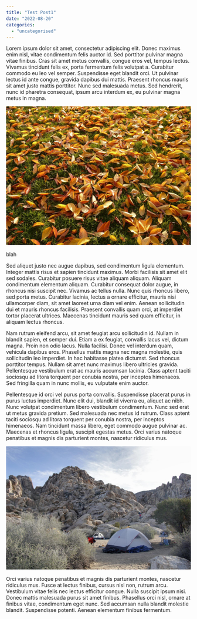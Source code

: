 ```yaml
---
title: "Test Post1"
date: "2022-08-20"
categories: 
  - "uncategorised"
---
```


Lorem ipsum dolor sit amet, consectetur adipiscing elit. Donec maximus enim nisl, vitae condimentum felis auctor id. Sed porttitor pulvinar magna vitae finibus. Cras sit amet metus convallis, congue eros vel, tempus lectus. Vivamus tincidunt felis ex, porta fermentum felis volutpat a. Curabitur commodo eu leo vel semper. Suspendisse eget blandit orci. Ut pulvinar lectus id ante congue, gravida dapibus dui mattis. Praesent rhoncus mauris sit amet justo mattis porttitor. Nunc sed malesuada metus. Sed hendrerit, nunc id pharetra consequat, ipsum arcu interdum ex, eu pulvinar magna metus in magna.

![blah](images/cherry_sheets_10812.jpg)

blah

Sed aliquet justo nec augue dapibus, sed condimentum ligula elementum. Integer mattis risus et sapien tincidunt maximus. Morbi facilisis sit amet elit sed sodales. Curabitur posuere risus vitae aliquam aliquam. Aliquam condimentum elementum aliquam. Curabitur consequat dolor augue, in rhoncus nisi suscipit nec. Vivamus ac tellus nulla. Nunc quis rhoncus libero, sed porta metus. Curabitur lacinia, lectus a ornare efficitur, mauris nisi ullamcorper diam, sit amet laoreet urna diam vel enim. Aenean sollicitudin dui et mauris rhoncus facilisis. Praesent convallis quam orci, at imperdiet tortor placerat ultrices. Maecenas tincidunt mauris sed quam efficitur, in aliquam lectus rhoncus.

Nam rutrum eleifend arcu, sit amet feugiat arcu sollicitudin id. Nullam in blandit sapien, et semper dui. Etiam a ex feugiat, convallis lacus vel, dictum magna. Proin non odio lacus. Nulla facilisi. Donec vel interdum quam, vehicula dapibus eros. Phasellus mattis magna nec magna molestie, quis sollicitudin leo imperdiet. In hac habitasse platea dictumst. Sed rhoncus porttitor tempus. Nullam sit amet nunc maximus libero ultricies gravida. Pellentesque vestibulum erat ac mauris accumsan lacinia. Class aptent taciti sociosqu ad litora torquent per conubia nostra, per inceptos himenaeos. Sed fringilla quam in nunc mollis, eu vulputate enim auctor.

Pellentesque id orci vel purus porta convallis. Suspendisse placerat purus in purus luctus imperdiet. Nunc elit dui, blandit id viverra eu, aliquet ac nibh. Nunc volutpat condimentum libero vestibulum condimentum. Nunc sed erat ut metus gravida pretium. Sed malesuada nec metus id rutrum. Class aptent taciti sociosqu ad litora torquent per conubia nostra, per inceptos himenaeos. Nam tincidunt massa libero, eget commodo augue pulvinar ac. Maecenas et rhoncus ligula, suscipit egestas metus. Orci varius natoque penatibus et magnis dis parturient montes, nascetur ridiculus mus.

![](images/sheep_pass_campground_20.jpg)

Orci varius natoque penatibus et magnis dis parturient montes, nascetur ridiculus mus. Fusce at lectus finibus, cursus nisl non, rutrum arcu. Vestibulum vitae felis nec lectus efficitur congue. Nulla suscipit ipsum nisi. Donec mattis malesuada purus sit amet finibus. Phasellus orci nisl, ornare at finibus vitae, condimentum eget nunc. Sed accumsan nulla blandit molestie blandit. Suspendisse potenti. Aenean elementum finibus fermentum.
